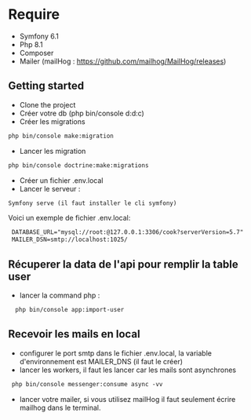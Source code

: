 # Require

- Symfony 6.1
- Php 8.1
- Composer
- Mailer (mailHog : https://github.com/mailhog/MailHog/releases)

## Getting started

- Clone the project
- Créer votre db (php bin/console d:d:c)
- Créer les migrations 
 ```txt
php bin/console make:migration
```
- Lancer les migration 
 ```txt
php bin/console doctrine:make:migrations
```
- Créer un fichier .env.local
- Lancer le serveur :
```txt
Symfony serve (il faut installer le cli symfony)
``` 
 
  Voici un exemple de fichier .env.local: 

```txt
 DATABASE_URL="mysql://root:@127.0.0.1:3306/cook?serverVersion=5.7"
 MAILER_DSN=smtp://localhost:1025/
```

## Récuperer la data de l'api pour remplir la table user

- lancer la command php : 
```txt
  php bin/console app:import-user 
```

## Recevoir les mails en local

- configurer le port smtp  dans le fichier .env.local, la variable d'environnement est MAILER_DNS (il faut le créer)
- lancer les workers, il faut les lancer car les mails sont asynchrones 
 ```txt
  php bin/console messenger:consume async -vv
```
- lancer votre mailer, si vous utilisez mailHog il faut seulement écrire mailhog dans le terminal.

